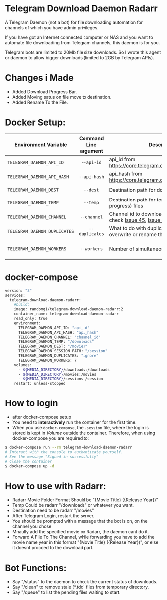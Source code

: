 # Telegram Download Daemon Radarr

A Telegram Daemon (not a bot) for file downloading automation for channels of which you have admin privileges.

If you have got an Internet connected computer or NAS and you want to automate file downloading from Telegram channels, this daemon is for you.

Telegram bots are limited to 20Mb file size downloads. So I wrote this agent or daemon to allow bigger downloads (limited to 2GB by Telegram APIs).

# Changes i Made
- Added Download Progress Bar.
- Added Moving satus on file move to destination.
- Added Rename To the File.

# Docker Setup:

| Environment Variable     | Command Line argument | Description                                                  | Default Value       |
|--------------------------|:-----------------------:|--------------------------------------------------------------|---------------------|
| `TELEGRAM_DAEMON_API_ID`   | `--api-id`              | api_id from https://core.telegram.org/api/obtaining_api_id   |                     |
| `TELEGRAM_DAEMON_API_HASH` | `--api-hash`            | api_hash from https://core.telegram.org/api/obtaining_api_id |                     |
| `TELEGRAM_DAEMON_DEST`     | `--dest`                | Destination path for downloaded files                       | `/telegram-downloads` |
| `TELEGRAM_DAEMON_TEMP`     | `--temp`                | Destination path for temporary (download in progress) files                       | use --dest |
| `TELEGRAM_DAEMON_CHANNEL`  | `--channel`             | Channel id to download from it (Please, check [Issue 45](https://github.com/alfem/telegram-download-daemon/issues/45), [Issue 48](https://github.com/alfem/telegram-download-daemon/issues/48) and [Issue 73](https://github.com/alfem/telegram-download-daemon/issues/73))                              |                     |
| `TELEGRAM_DAEMON_DUPLICATES`  | `--duplicates`             | What to do with duplicated files: ignore, overwrite or rename them | rename                     |
| `TELEGRAM_DAEMON_WORKERS`  | `--workers`             | Number of simultaneous downloads | Equals to processor cores                     |

# docker-compose
```bash
version: "3"
services:
  telegram-download-daemon-radarr:
    #build:
    image: randomg1/telegram-download-daemon-radarr:2
    container_name: telegram-download-daemon-radarr
    read_only: true
    environment:
      TELEGRAM_DAEMON_API_ID: "api_id"
      TELEGRAM_DAEMON_API_HASH: "api_hash"
      TELEGRAM_DAEMON_CHANNEL: "channel_id"
      TELEGRAM_DAEMON_TEMP: "/downloads"
      TELEGRAM_DAEMON_DEST: "/movies"
      TELEGRAM_DAEMON_SESSION_PATH: "/session"
      TELEGRAM_DAEMON_DUPLICATES: "ignore"
      TELEGRAM_DAEMON_WORKERS: 7
    volumes:
      - ${MEDIA_DIRECTORY}/downloads:/downloads
      - ${MEDIA_DIRECTORY}/movies:/movies
      - ${MEDIA_DIRECTORY}/sessions:/session
    restart: unless-stopped
```

# How to login
- after docker-compose setup
- You need to **interactively** run the container for the first time.
- When you use `docker-compose`, the `.session` file, where the login is stored is kept in *Volume* outside the container. Therefore, when using docker-compose you are required to:

```bash
$ docker-compose run --rm telegram-download-daemon-radarr
# Interact with the console to authenticate yourself.
# See the message "Signed in successfully"
# Close the container
$ docker-compose up -d
```

# How to use with Radarr:
- Radarr Movie Folder Format Should be "{Movie Title} ({Release Year})"
- Temp Could be radarr "/downloads" or whatever you want.
- Destination need to be radarr "/movies"
- After Telegram Login, restart the server.
- You should be prompted with a message that the bot is on, on the channel you chose
- Mnaully add the specified movie on Radarr, the daemon cant do it.
- Forward A File To The Channel, while forwarding you have to add the movie name year in this format "{Movie Title} ({Release Year})", or else it doesnt procced to the download part.

# Bot Functions:
* Say "/status" to the daemon to check the current status of downloads.
* Say "/clean" to remove stale (*.tdd) files from temporary directory.
* Say "/queue" to list the pending files waiting to start.
